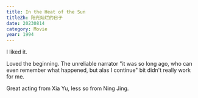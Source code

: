 ```yaml
---
title: In the Heat of the Sun
titleZh: 阳光灿烂的日子
date: 20230814
category: Movie
year: 1994
---
```


I liked it.

Loved the beginning. The unreliable narrator "it was so long ago, who can even remember what happened, but alas I continue" bit didn't really work for me.

Great acting from Xia Yu, less so from Ning Jing.

<Grid>
    <YouTube id="J_PW0BkKzPU" title="In the Heat of the Sun, jealousy scene" />
</Grid>
